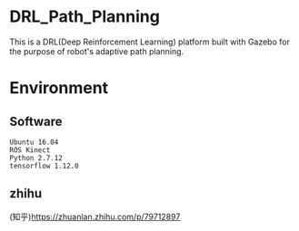 # DRL_Path_Planning

This is a DRL(Deep Reinforcement Learning) platform built with Gazebo for the purpose of robot's adaptive path planning.

# Environment

## Software

    Ubuntu 16.04
    ROS Kinect
    Python 2.7.12
    tensorflow 1.12.0
    
## zhihu
(知乎)<https://zhuanlan.zhihu.com/p/79712897>
